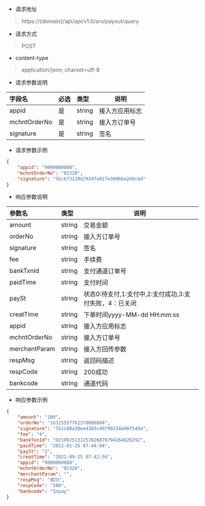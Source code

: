 - 请求地址
> https://{domain}/api/api/v1.0/srv/payout/query
- 请求方式
> POST
- content-type
> application/json; charset=utf-8
- 请求参数说明

|字段名|必选|类型|说明|
|:----    |:-------    |:--- |------      |
|appid|是|string|接入方应用标志|
|mchntOrderNo|是|string|接入方订单号|
|signature|是|string|签名|

- 请求参数示例
```json
{
    "appid": "0000000888",
    "mchntOrderNo": "02320",
    "signature": "5bcbf3120d2924fe81fe3606ba260cbd"
}
```
- 响应参数说明

|参数名|类型|说明|
|:--|:--|---|
|amount|string|交易金额|
|orderNo|string|接入方订单号|
|signature|string|签名|
|fee|string|手续费|
|bankTxnId|string|支付通道订单号|
|paidTime|string|支付时间|
|paySt|string|状态0:待支付,1:支付中,2:支付成功,3:支付失败，4：已关闭|
|creatTime|string|下单时间yyyy-MM-dd HH:mm:ss|
|appid|string|接入方应用标志|
|mchntOrderNo|string|接入方订单号|
|merchantParam|string|接入方回传参数|
|respMsg|string|返回码描述|
|respCode|string|200成功|
|bankcode|string|通道代码|

- 响应参数示例
```json
{
    "amount": "100",
    "orderNo": "16325557762370000084",
    "signature": "7b1c08a30ee43b5c49799214a90f54da",
    "fee": "4",
    "bankTxnId": "D210925131257026878794264826292",
    "paidTime": "2022-01-25 07:44:04",
    "paySt": "2",
    "creatTime": "2021-09-25 07:42:56",
    "appid": "0000000888",
    "mchntOrderNo": "02320",
    "merchantParam": "",
    "respMsg": "成功",
    "respCode": "200",
    "bankcode": "Inpay"
}
```

